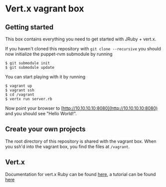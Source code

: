 # Vert.x vagrant box
## Getting started
This box contains everything you need to get started with JRuby + vert.x.

If you haven't cloned this repository with ```git clone --recursive``` you should now initialize the puppet-rvm submodule by running

    $ git submodule init
    $ git submodule update

You can start playing with it by running

    $ vagrant up
    $ vagrant ssh
    $ cd /vagrant
    $ vertx run server.rb
    
Now point your browser to [http://10.10.10.10:8080](http://10.10.10.10:8080) and you should see "Hello World!".

## Create your own projects
The root directory of this repository is shared with the vagrant box.
When you ssh'd into the vagrant box, you find the files at ```/vagrant```.

## Vert.x
Documentation for vert.x Ruby can be found [here](http://vertx.io/core_manual_ruby.html), a tutorial can be found [here](http://vertx.io/ruby_web_tutorial.html)
